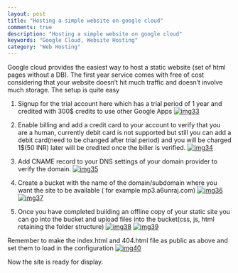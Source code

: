 ```yaml
---
layout: post
title: "Hosting a simple website on google cloud"
comments: true
description: "Hosting a simple website on google cloud"
keywords: "Google Cloud, Website Hosting"
category: "Web Hosting"
---
```

Google cloud provides the easiest way to host a static website (set of html pages without a DB).
The first year service comes with free of cost considering that your website doesn’t hit much traffic and doesn’t involve much storage.
The setup is quite easy

1. Signup for the trial account here which has a trial period of 1 year and credited with 300$ credits to use other Google Apps
[![img33](https://a6unraj.github.io/assets/images/img33.png)](https://a6unraj.github.io/assets/images/img33.png)

2. Enable billing and add a credit card to your account to verify that you are a human, currently debit card is not supported but still you can add a debit card(need to be changed after trial period) and you will be charged 1$(50 INR) later will be credited once the biller is verified.
[![img34](https://a6unraj.github.io/assets/images/img34.png)](https://a6unraj.github.io/assets/images/img34.png)

3. Add CNAME record to your DNS settings of your domain provider to verify the domain.
[![img35](https://a6unraj.github.io/assets/images/img35.png)](https://a6unraj.github.io/assets/images/img35.png)

4. Create a bucket with the name of the domain/subdomain where you want the site to be available ( for example mp3.a6unraj.com)
[![img36](https://a6unraj.github.io/assets/images/img36.png)](https://a6unraj.github.io/assets/images/img36.png)
[![img37](https://a6unraj.github.io/assets/images/img37.png)](https://a6unraj.github.io/assets/images/img37.png)

5. Once you have completed building an offline copy of your static site you can go into the bucket and upload files into the bucket(css, js, html retaining the folder structure)
[![img38](https://a6unraj.github.io/assets/images/img38.png)](https://a6unraj.github.io/assets/images/img38.png)
[![img39](https://a6unraj.github.io/assets/images/img39.png)](https://a6unraj.github.io/assets/images/img39.png)

Remember to make the index.html and 404.html file as public as above and set them to load in the configuration
[![img40](https://a6unraj.github.io/assets/images/img40.png)](https://a6unraj.github.io/assets/images/img40.png)

Now the site is ready for display.
